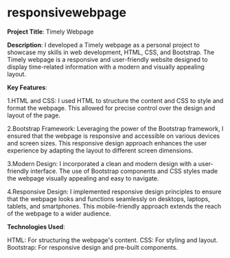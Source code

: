 # responsivewebpage
**Project Title**: Timely Webpage

**Description**: I developed a Timely webpage as a personal project to showcase my skills in web development, HTML, CSS, and Bootstrap. The Timely webpage is a responsive and user-friendly website designed to display time-related information with a modern and visually appealing layout.

**Key Features**:

1.HTML and CSS: I used HTML to structure the content and CSS to style and format the webpage. This allowed for precise control over the design and layout of the page.

2.Bootstrap Framework: Leveraging the power of the Bootstrap framework, I ensured that the webpage is responsive and accessible on various devices and screen sizes. This responsive design approach enhances the user experience by adapting the layout to different screen dimensions.

3.Modern Design: I incorporated a clean and modern design with a user-friendly interface. The use of Bootstrap components and CSS styles made the webpage visually appealing and easy to navigate.

4.Responsive Design: I implemented responsive design principles to ensure that the webpage looks and functions seamlessly on desktops, laptops, tablets, and smartphones. This mobile-friendly approach extends the reach of the webpage to a wider audience.

**Technologies Used**:

HTML: For structuring the webpage's content.
CSS: For styling and layout.
Bootstrap: For responsive design and pre-built components.


